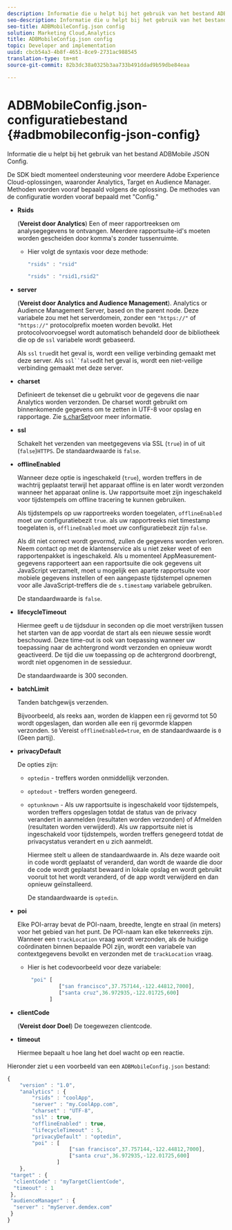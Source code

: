 ```yaml
---
description: Informatie die u helpt bij het gebruik van het bestand ADBMobile JSON Config.
seo-description: Informatie die u helpt bij het gebruik van het bestand ADBMobile JSON Config.
seo-title: ADBMobileConfig.json config
solution: Marketing Cloud,Analytics
title: ADBMobileConfig.json config
topic: Developer and implementation
uuid: cbcb54a3-4b8f-4651-8ce9-2731ac988545
translation-type: tm+mt
source-git-commit: 82b3dc38a0325b3aa733b491ddad9b59dbe84eaa

---
```



# ADBMobileConfig.json-configuratiebestand {#adbmobileconfig-json-config}

Informatie die u helpt bij het gebruik van het bestand ADBMobile JSON Config.

De SDK biedt momenteel ondersteuning voor meerdere Adobe Experience Cloud-oplossingen, waaronder Analytics, Target en Audience Manager. Methoden worden vooraf bepaald volgens de oplossing. De methodes van de configuratie worden vooraf bepaald met &quot;Config.&quot;

* **Rsids**

   (**Vereist door Analytics**) Een of meer rapportreeksen om analysegegevens te ontvangen. Meerdere rapportsuite-id&#39;s moeten worden gescheiden door komma&#39;s zonder tussenruimte.

   * Hier volgt de syntaxis voor deze methode:

      ```js
      "rsids" : "rsid"
      ```

      ```js
      "rsids" : "rsid1,rsid2"
      ```

* **server**

   (**Vereist door Analytics and Audience Management**). Analytics or Audience Management Server, based on the parent node. Deze variabele zou met het serverdomein, zonder een `"https://"` of `"https://"` protocolprefix moeten worden bevolkt. Het protocolvoorvoegsel wordt automatisch behandeld door de bibliotheek die op de `ssl` variabele wordt gebaseerd.

   Als `ssl` `true`dit het geval is, wordt een veilige verbinding gemaakt met deze server. Als `ssl``false`dit het geval is, wordt een niet-veilige verbinding gemaakt met deze server.

* **charset**

   Definieert de tekenset die u gebruikt voor de gegevens die naar Analytics worden verzonden. De charset wordt gebruikt om binnenkomende gegevens om te zetten in UTF-8 voor opslag en rapportage. Zie [s.charSet](https://docs.adobe.com/content/help/en/analytics/implementation/vars/config-vars/charset.html)voor meer informatie.

* **ssl**

   Schakelt het verzenden van meetgegevens via SSL (`true`) in of uit (`false`)`HTTPS`. De standaardwaarde is `false`.

* **offlineEnabled**

   Wanneer deze optie is ingeschakeld (`true`), worden treffers in de wachtrij geplaatst terwijl het apparaat offline is en later wordt verzonden wanneer het apparaat online is. Uw rapportsuite moet zijn ingeschakeld voor tijdstempels om offline tracering te kunnen gebruiken.

   Als tijdstempels op uw rapportreeks worden toegelaten, `offlineEnabled` moet *uw* configuratiebezit `true`. als uw rapportreeks niet timestamp toegelaten is, `offlineEnabled` moet *uw* configuratiebezit zijn `false`.

   Als dit niet correct wordt gevormd, zullen de gegevens worden verloren. Neem contact op met de klantenservice als u niet zeker weet of een rapportenpakket is ingeschakeld. Als u momenteel AppMeasurement-gegevens rapporteert aan een rapportsuite die ook gegevens uit JavaScript verzamelt, moet u mogelijk een aparte rapportsuite voor mobiele gegevens instellen of een aangepaste tijdstempel opnemen voor alle JavaScript-treffers die de `s.timestamp` variabele gebruiken.

   De standaardwaarde is `false`.

* **lifecycleTimeout**

   Hiermee geeft u de tijdsduur in seconden op die moet verstrijken tussen het starten van de app voordat de start als een nieuwe sessie wordt beschouwd. Deze time-out is ook van toepassing wanneer uw toepassing naar de achtergrond wordt verzonden en opnieuw wordt geactiveerd. De tijd die uw toepassing op de achtergrond doorbrengt, wordt niet opgenomen in de sessieduur.

   De standaardwaarde is 300 seconden.

* **batchLimit**

   Tanden batchgewijs verzenden.

   Bijvoorbeeld, als reeks aan, worden de klappen een rij gevormd tot 50 wordt opgeslagen, dan worden alle een rij gevormde klappen verzonden. `50` Vereist `offlineEnabled=true`, en de standaardwaarde is `0` (Geen partij).

* **privacyDefault**

   De opties zijn:

   * `optedin` - treffers worden onmiddellijk verzonden.
   * `optedout` - treffers worden genegeerd.
   * `optunknown` - Als uw rapportsuite is ingeschakeld voor tijdstempels, worden treffers opgeslagen totdat de status van de privacy verandert in aanmelden (resultaten worden verzonden) of Afmelden (resultaten worden verwijderd). Als uw rapportsuite niet is ingeschakeld voor tijdstempels, worden treffers genegeerd totdat de privacystatus verandert en u zich aanmeldt.

      Hiermee stelt u alleen de standaardwaarde in. Als deze waarde ooit in code wordt geplaatst of veranderd, dan wordt de waarde die door de code wordt geplaatst bewaard in lokale opslag en wordt gebruikt vooruit tot het wordt veranderd, of de app wordt verwijderd en dan opnieuw geïnstalleerd.

      De standaardwaarde is `optedin`.

* **poi**

   Elke POI-array bevat de POI-naam, breedte, lengte en straal (in meters) voor het gebied van het punt. De POI-naam kan elke tekenreeks zijn. Wanneer een `trackLocation` vraag wordt verzonden, als de huidige coördinaten binnen bepaalde POI zijn, wordt een variabele van contextgegevens bevolkt en verzonden met de `trackLocation` vraag.

   * Hier is het codevoorbeeld voor deze variabele:

      ```js
       "poi" [ 
                ["san francisco",37.757144,-122.44812,7000], 
                ["santa cruz",36.972935,-122.01725,600] 
             ]
      ```

* **clientCode**

   (**Vereist door Doel**) De toegewezen clientcode.

* **timeout**

   Hiermee bepaalt u hoe lang het doel wacht op een reactie.

Hieronder ziet u een voorbeeld van een `ADBMobileConfig.json` bestand:

```js
{ 
    "version" : "1.0",
    "analytics" : {
        "rsids" : "coolApp",
        "server" : "my.CoolApp.com",
        "charset" : "UTF-8",
        "ssl" : true,
        "offlineEnabled" : true,
        "lifecycleTimeout" : 5,
        "privacyDefault" : "optedin",
        "poi" : [ 
                    ["san francisco",37.757144,-122.44812,7000],
                    ["santa cruz",36.972935,-122.01725,600]
                ]
    },
 "target" : {
  "clientCode" : "myTargetClientCode",
  "timeout" : 1
 },
 "audienceManager" : {
  "server" : "myServer.demdex.com"
 }
}
```
